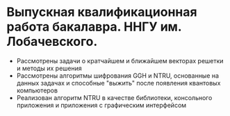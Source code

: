 # Выпускная квалификационная работа бакалавра. ННГУ им. Лобачевского.
- Рассмотрены задачи о кратчайшем и ближайшем векторах решетки и методы их решения
- Рассмотрены алгоритмы шифрования GGH и NTRU, основанные на данных задачах и способные "выжить" после появления квантовых компьютеров
- Реализован алгоритм NTRU в качестве библиотеки, консольного приложения и приложения с графическим интерфейсом
